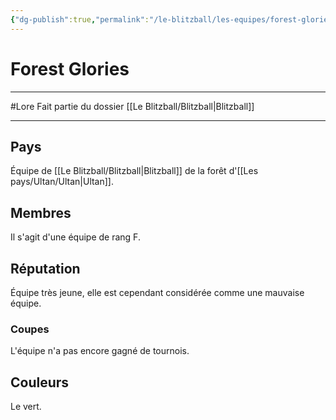 ```yaml
---
{"dg-publish":true,"permalink":"/le-blitzball/les-equipes/forest-glories/"}
---
```


# Forest Glories
---
#Lore 
Fait partie du dossier [[Le Blitzball/Blitzball\|Blitzball]]

-------
## Pays
Équipe de [[Le Blitzball/Blitzball\|Blitzball]] de la forêt d'[[Les pays/Ultan/Ultan\|Ultan]].
## Membres
Il s'agit d'une équipe de rang F.
## Réputation
Équipe très jeune, elle est cependant considérée comme une mauvaise équipe.
### Coupes
L'équipe n'a pas encore gagné de tournois.
## Couleurs
Le vert.